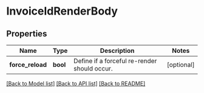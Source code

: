 # InvoiceIdRenderBody

## Properties
Name | Type | Description | Notes
------------ | ------------- | ------------- | -------------
**force_reload** | **bool** | Define if a forceful re-render should occur. | [optional] 

[[Back to Model list]](../../README.md#documentation-for-models) [[Back to API list]](../../README.md#documentation-for-api-endpoints) [[Back to README]](../../README.md)

